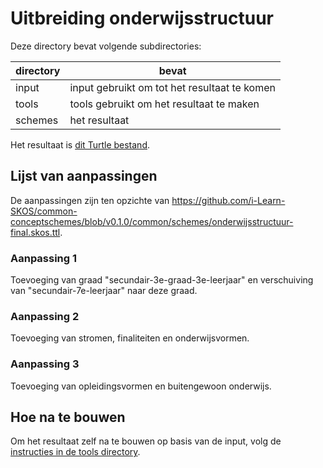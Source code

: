 # Uitbreiding onderwijsstructuur

Deze directory bevat volgende subdirectories:

| directory | bevat                                        |
|-----------|----------------------------------------------|
| input     | input gebruikt om tot het resultaat te komen |
| tools     | tools gebruikt om het resultaat te maken     |
| schemes   | het resultaat                                |

Het resultaat is [dit Turtle bestand](schemes/onderwijsstructuur.ttl).

## Lijst van aanpassingen

De aanpassingen zijn ten opzichte van https://github.com/i-Learn-SKOS/common-conceptschemes/blob/v0.1.0/common/schemes/onderwijsstructuur-final.skos.ttl.

### Aanpassing 1

Toevoeging van graad "secundair-3e-graad-3e-leerjaar" en verschuiving van "secundair-7e-leerjaar" naar deze graad.

### Aanpassing 2

Toevoeging van stromen, finaliteiten en onderwijsvormen.

### Aanpassing 3

Toevoeging van opleidingsvormen en buitengewoon onderwijs.

## Hoe na te bouwen

Om het resultaat zelf na te bouwen op basis van de input, volg de [instructies in de tools directory](tools/README.md).
